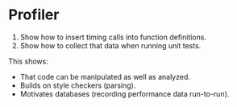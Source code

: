 # Profiler

1.  Show how to insert timing calls into function definitions.
2.  Show how to collect that data when running unit tests.

This shows:

-   That code can be manipulated as well as analyzed.
-   Builds on style checkers (parsing).
-   Motivates databases (recording performance data run-to-run).
